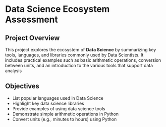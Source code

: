 # Data Science Ecosystem Assessment

## Project Overview

This project explores the ecosystem of **Data Science** by summarizing key tools, languages, and libraries commonly used by Data Scientists. It includes practical examples such as basic arithmetic operations, conversion between units, and an introduction to the various tools that support data analysis

## Objectives

- List popular languages used in Data Science
- Highlight key data science libraries
- Provide examples of using data science tools
- Demonstrate simple arithmetic operations in Python
- Convert units (e.g., minutes to hours) using Python
